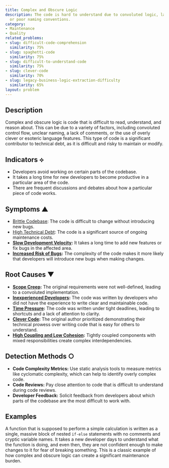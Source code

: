 ```yaml
---
title: Complex and Obscure Logic
description: The code is hard to understand due to convoluted logic, lack of comments,
  or poor naming conventions.
category:
- Maintenance
- Quality
related_problems:
- slug: difficult-code-comprehension
  similarity: 75%
- slug: spaghetti-code
  similarity: 75%
- slug: difficult-to-understand-code
  similarity: 75%
- slug: clever-code
  similarity: 70%
- slug: legacy-business-logic-extraction-difficulty
  similarity: 65%
layout: problem
---
```


## Description
Complex and obscure logic is code that is difficult to read, understand, and reason about. This can be due to a variety of factors, including convoluted control flow, unclear naming, a lack of comments, or the use of overly clever or esoteric language features. This type of code is a significant contributor to technical debt, as it is difficult and risky to maintain or modify.

## Indicators ⟡
- Developers avoid working on certain parts of the codebase.
- It takes a long time for new developers to become productive in a particular area of the code.
- There are frequent discussions and debates about how a particular piece of code works.

## Symptoms ▲
- [Brittle Codebase](brittle-codebase.md): The code is difficult to change without introducing new bugs.
- [High Technical Debt](high-technical-debt.md): The code is a significant source of ongoing maintenance costs.
- **[Slow Development Velocity](slow-development-velocity.md):** It takes a long time to add new features or fix bugs in the affected area.
- **[Increased Risk of Bugs](increased-risk-of-bugs.md):** The complexity of the code makes it more likely that developers will introduce new bugs when making changes.

## Root Causes ▼
- **[Scope Creep](scope-creep.md):** The original requirements were not well-defined, leading to a convoluted implementation.
- **[Inexperienced Developers](inexperienced-developers.md):** The code was written by developers who did not have the experience to write clear and maintainable code.
- **[Time Pressure](time-pressure.md):** The code was written under tight deadlines, leading to shortcuts and a lack of attention to clarity.
- **[Clever Code](clever-code.md):** The original author prioritized demonstrating their technical prowess over writing code that is easy for others to understand.
- **[High Coupling and Low Cohesion](high-coupling-low-cohesion.md):** Tightly coupled components with mixed responsibilities create complex interdependencies.

## Detection Methods ○
- **Code Complexity Metrics:** Use static analysis tools to measure metrics like cyclomatic complexity, which can help to identify overly complex code.
- **Code Reviews:** Pay close attention to code that is difficult to understand during code reviews.
- **Developer Feedback:** Solicit feedback from developers about which parts of the codebase are the most difficult to work with.

## Examples
A function that is supposed to perform a simple calculation is written as a single, massive block of nested `if-else` statements with no comments and cryptic variable names. It takes a new developer days to understand what the function is doing, and even then, they are not confident enough to make changes to it for fear of breaking something. This is a classic example of how complex and obscure logic can create a significant maintenance burden.